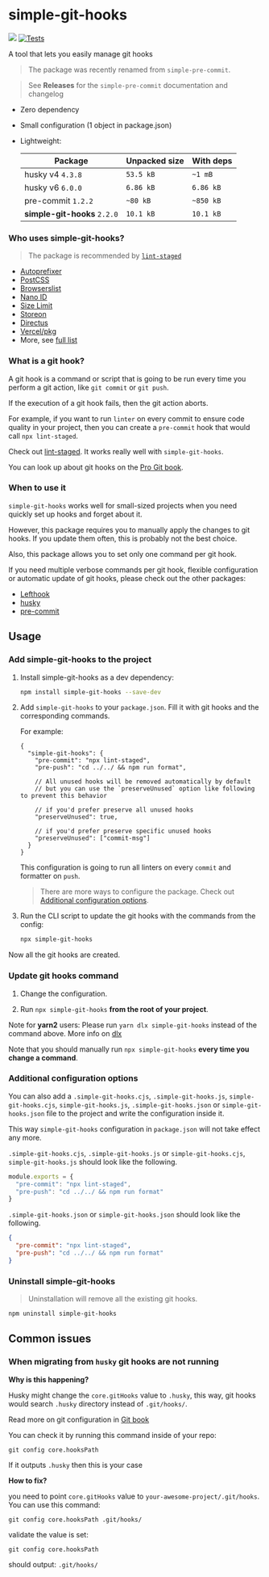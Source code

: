 # simple-git-hooks


 ![](https://img.shields.io/badge/dependencies-zero-green) [![Tests](https://github.com/toplenboren/simple-git-hooks/actions/workflows/tests.yml/badge.svg?branch=master)](https://github.com/toplenboren/simple-git-hooks/actions/workflows/tests.yml)

A tool that lets you easily manage git hooks

> The package was recently renamed from `simple-pre-commit`. 


> See **Releases** for the `simple-pre-commit` documentation and changelog

- Zero dependency
- Small configuration (1 object in package.json)
- Lightweight:

  | Package | Unpacked size | With deps |
  | ------------- | ------------- | ------------- |
  | husky v4 `4.3.8` | `53.5 kB`  |  `~1 mB`  |
  | husky v6 `6.0.0`  | `6.86 kB`  |  `6.86 kB`  |
  | pre-commit `1.2.2` | `~80 kB` |  `~850 kB`   |
  | **simple-git-hooks** `2.2.0` | `10.1 kB` |  `10.1 kB` |

### Who uses simple-git-hooks?

> The package is recommended by [`lint-staged`](https://github.com/okonet/lint-staged) 

* [Autoprefixer](https://github.com/postcss/autoprefixer)
* [PostCSS](https://github.com/postcss/postcss.org)
* [Browserslist](https://github.com/browserslist/browserslist)
* [Nano ID](https://github.com/ai/nanoid)
* [Size Limit](https://github.com/ai/size-limit)
* [Storeon](https://github.com/storeon/storeon)
* [Directus](https://github.com/directus/directus)
* [Vercel/pkg](https://github.com/vercel/pkg)
* More, see [full list](https://github.com/toplenboren/simple-git-hooks/network/dependents?package_id=UGFja2FnZS0xOTk1ODMzMTA4)

### What is a git hook?

A git hook is a command or script that is going to be run every time you perform a git action, like `git commit` or `git push`.
 
If the execution of a git hook fails, then the git action aborts.

For example, if you want to run `linter` on every commit to ensure code quality in your project, then you can create a `pre-commit` hook that would call `npx lint-staged`.

Check out [lint-staged](https://github.com/okonet/lint-staged#readme). It works really well with `simple-git-hooks`.

You can look up about git hooks on the [Pro Git book](https://git-scm.com/book/en/v2/Customizing-Git-Git-Hooks).

### When to use it

`simple-git-hooks` works well for small-sized projects when you need quickly set up hooks and forget about it.

However, this package requires you to manually apply the changes to git hooks. If you update them often, this is probably not the best choice.

Also, this package allows you to set only one command per git hook. 

If you need multiple verbose commands per git hook, flexible configuration or automatic update of git hooks, please check out the other packages:
 
* [Lefthook](https://github.com/Arkweid/lefthook)
* [husky](https://github.com/typicode/husky)
* [pre-commit](https://github.com/pre-commit/pre-commit)


## Usage

### Add simple-git-hooks to the project

1. Install simple-git-hooks as a dev dependency:
   
   ```sh
   npm install simple-git-hooks --save-dev
   ```

2. Add `simple-git-hooks` to your `package.json`. Fill it with git hooks and the corresponding commands.

    For example:

    ```jsonc
    {
      "simple-git-hooks": {
        "pre-commit": "npx lint-staged",
        "pre-push": "cd ../../ && npm run format",

        // All unused hooks will be removed automatically by default
        // but you can use the `preserveUnused` option like following to prevent this behavior

        // if you'd prefer preserve all unused hooks
        "preserveUnused": true,

        // if you'd prefer preserve specific unused hooks
        "preserveUnused": ["commit-msg"]
      }
    }
    ```

    This configuration is going to run all linters on every `commit` and formatter on `push`.
    
   > There are more ways to configure the package. Check out [Additional configuration options](#additional-configuration-options).
    
3. Run the CLI script to update the git hooks with the commands from the config:

   ```sh
   npx simple-git-hooks
   ```
    
Now all the git hooks are created.

### Update git hooks command

1. Change the configuration.

2. Run `npx simple-git-hooks` **from the root of your project**.

Note for **yarn2** users: Please run `yarn dlx simple-git-hooks` instead of the command above. More info on [dlx](https://yarnpkg.com/cli/dlx)

Note that you should manually run `npx simple-git-hooks` **every time you change a command**.


### Additional configuration options

You can also add a `.simple-git-hooks.cjs`, `.simple-git-hooks.js`, `simple-git-hooks.cjs`, `simple-git-hooks.js`, `.simple-git-hooks.json` or `simple-git-hooks.json` file to the project and write the configuration inside it.

This way `simple-git-hooks` configuration in `package.json` will not take effect any more.

`.simple-git-hooks.cjs`, `.simple-git-hooks.js` or `simple-git-hooks.cjs`, `simple-git-hooks.js` should look like the following.

```js
module.exports = {
  "pre-commit": "npx lint-staged",
  "pre-push": "cd ../../ && npm run format"
}
```

`.simple-git-hooks.json` or `simple-git-hooks.json` should look like the following.

```json
{
  "pre-commit": "npx lint-staged",
  "pre-push": "cd ../../ && npm run format"
}
```

### Uninstall simple-git-hooks

> Uninstallation will remove all the existing git hooks.

```sh
npm uninstall simple-git-hooks
```


## Common issues

### When migrating from `husky` git hooks are not running

**Why is this happening?**

Husky might change the `core.gitHooks` value to `.husky`, this way, git hooks would search `.husky` directory instead of `.git/hooks/`. 

Read more on git configuration in [Git book](https://git-scm.com/docs/githooks)

You can check it by running this command inside of your repo:

`git config core.hooksPath`

If it outputs `.husky` then this is your case

**How to fix?**

you need to point `core.gitHooks` value to `your-awesome-project/.git/hooks`. You can use this command:

`git config core.hooksPath .git/hooks/`

validate the value is set:

`git config core.hooksPath`

should output: `.git/hooks/`
